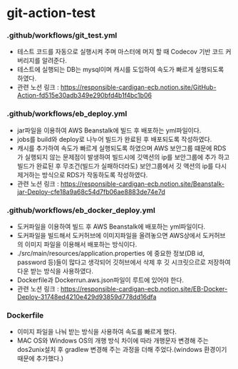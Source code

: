 # git-action-test
### .github/workflows/git_test.yml
- 테스트 코드를 자동으로 실행시켜 주며 마스터에 머지 할 때 Codecov 기반 코드 커버리지를 알려준다.
- 테스트에 실행되는 DB는 mysql이며 캐시를 도입하여 속도가 빠르게 실행되도록 하였다.
- 관련 노션 링크 : https://responsible-cardigan-ecb.notion.site/GitHub-Action-fd515e30adb349e290bfd4b1f4bc1b06

### .github/workflows/eb_deploy.yml
- jar파일을 이용하여 AWS Beanstalk에 빌드 후 배포하는 yml파일이다.
- jobs를 build와 deploy로 나누어 빌드가 완료된 후 배포되도록 작성하였다.
- 캐시를 추가하여 속도가 빠르게 실행되도록 하였으며 AWS 보안그룹 떄문에 RDS가 실행되지 않는 문제점이 발생하여 빌드시에 깃액션의 ip를 보안그룹에 추가 하고 빌드가 완료된 후 무조건(빌드가 실패하더라도) 보안그룹에서 깃 액션의 ip를 다시 제거하는 방식으로 RDS가 작동하도록 작성하였다.
- 관련 노션 링크 : https://responsible-cardigan-ecb.notion.site/Beanstalk-jar-Deploy-cfe18a9a68c54d7fb06ae8883de74e7d

### .github/workflows/eb_docker_deploy.yml
- 도커파일을 이용하여 빌드 후 AWS Beanstalk에 배포하는 yml파일이다.
- 도커파일을 빌드해서 도커허브에 이미지파일을 올려놓으면 AWS상에서 도커허브의 이미지 파일을 이용해서 배포하는 방식이다.
- ./src/main/resources/application.properties 에 중요한 정보(DB id, password 등)들이 많다고 생각되어 깃허브에서 삭제 후 깃 시크릿으르로 저장하여 다운 받는 방식을 사용하였다.
-  Dockerfile과 Dockerrun.aws.json파일이 루트에 있어야 한다.
-  관련 노션 링크 : https://responsible-cardigan-ecb.notion.site/EB-Docker-Deploy-31748ed4210e429d93859d778dd16dfa

### Dockerfile
- 이미지 파일을 나눠 받는 방식을 사용하여 속도를 빠르게 했다.
- MAC OS와 Windows OS의 개행 방식 차이에 따라 개행문자 변경해 주는 dos2unix설치 후 gradlew 변경해 주는 과정을 더해 주었다.(windows 환경이기 때문에 추가했다.)
